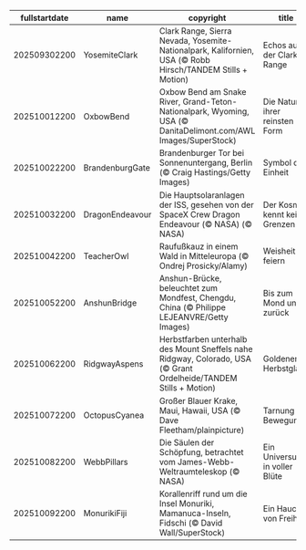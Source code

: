 |fullstartdate|name|copyright|title|image|
|--|--|--|--|--|
202509302200|YosemiteClark|Clark Range, Sierra Nevada, Yosemite-Nationalpark, Kalifornien, USA (© Robb Hirsch/TANDEM Stills + Motion)|Echos aus der Clark Range|![](/de-DE/2025/10/202509302200YosemiteClark.jpg)|
202510012200|OxbowBend|Oxbow Bend am Snake River, Grand-Teton-Nationalpark, Wyoming, USA (© DanitaDelimont.com/AWL Images/SuperStock)|Die Natur in ihrer reinsten Form|![](/de-DE/2025/10/202510012200OxbowBend.jpg)|
202510022200|BrandenburgGate|Brandenburger Tor bei Sonnenuntergang, Berlin (© Craig Hastings/Getty Images)|Symbol der Einheit|![](/de-DE/2025/10/202510022200BrandenburgGate.jpg)|
202510032200|DragonEndeavour|Die Hauptsolaranlagen der ISS, gesehen von der SpaceX Crew Dragon Endeavour (© NASA)  (© NASA)|Der Kosmos kennt keine Grenzen|![](/de-DE/2025/10/202510032200DragonEndeavour.jpg)|
202510042200|TeacherOwl|Raufußkauz in einem Wald in Mitteleuropa (© Ondrej Prosicky/Alamy)|Weisheit feiern|![](/de-DE/2025/10/202510042200TeacherOwl.jpg)|
202510052200|AnshunBridge|Anshun-Brücke, beleuchtet zum Mondfest, Chengdu, China (© Philippe LEJEANVRE/Getty Images)|Bis zum Mond und zurück|![](/de-DE/2025/10/202510052200AnshunBridge.jpg)|
202510062200|RidgwayAspens|Herbstfarben unterhalb des Mount Sneffels nahe Ridgway, Colorado, USA (© Grant Ordelheide/TANDEM Stills + Motion)|Goldener Herbstglanz|![](/de-DE/2025/10/202510062200RidgwayAspens.jpg)|
202510072200|OctopusCyanea|Großer Blauer Krake, Maui, Hawaii, USA (© Dave Fleetham/plainpicture)|Tarnung in Bewegung|![](/de-DE/2025/10/202510072200OctopusCyanea.jpg)|
202510082200|WebbPillars|Die Säulen der Schöpfung, betrachtet vom James-Webb-Weltraumteleskop (© NASA)|Ein Universum in voller Blüte|![](/de-DE/2025/10/202510082200WebbPillars.jpg)|
202510092200|MonurikiFiji|Korallenriff rund um die Insel Monuriki, Mamanuca-Inseln, Fidschi (© David Wall/SuperStock)|Ein Hauch von Freiheit|![](/de-DE/2025/10/202510092200MonurikiFiji.jpg)|
